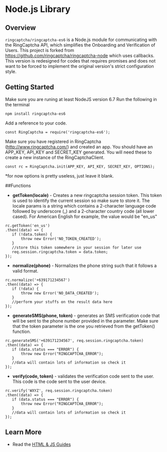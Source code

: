 # Node.js Library

## Overview

`ringcaptcha/ringcaptcha-es6` is a Node.js module for communicating with the RingCaptcha API, which simplifies the Onboarding and Verification of Users. This project is forked from https://github.com/ringcaptcha/ringcaptcha-node which uses callbacks.
This version is redesigned for codes that requires promises and does not want to be forced to implement the original version's strict configuration style.

## Getting Started

Make sure you are runing at least NodeJS version 6.7
Run the following in the terminal
```
npm install ringcaptcha-es6
```

Add a reference to your code.
```
const RingCaptcha = require('ringcaptcha-es6');
```

Make sure you have registered in RingCaptcha (http://www.ringcaptcha.com/) and created an app. You should have an APP_KEY, API_KEY and SECRET_KEY generated. You will need these to create a new instance of the RingCaptchaClient.
```
const rc = RingCaptcha.init(APP_KEY, API_KEY, SECRET_KEY, OPTIONS);
```
*for now options is pretty useless, just leave it blank.

##Functions 
 * **getToken(locale)** - Creates a new ringcaptcha session token. This token is used to identify the current session so make sure to store it. The locale params is a string which contains a 2-character language code followed by underscore (_) and a 2-character country code (all lower cased). For American English for example, the value would be "en_us"
```
rc.getToken('en_us')
.then((data) => {
   if (!data.token) {
       throw new Error('NO_TOKEN_CREATED');
   }
   //store this token somewhere in your session for later use
   req.session.ringcaptcha.token = data.token;
});
```

 * **normalize(phone)** - Normalizes the phone string such that it follows a valid format.
 ```
 rc.normalize('+639171234567')
 .then((data) => {
    if (!data) {
        throw new Error('NO_DATA_CREATED');
    }
    //perform your stuffs on the result data here
 });
 ```
 
 * **generateSMS(phone, token)** - generates an SMS verification code that will be sent to the phone number provided in the parameter. Make sure that the token parameter is the one you retrieved from the getToken() function.
```
rc.generateSMS('+639171234567', req.session.ringcaptcha.token)
.then((data) => {
   if (data.status === "ERROR") {
       throw new Error("RINGCAPTCHA_ERROR");
   }
   //data will contain lots of information so check it
});
```
  
 * **verify(code, token)** - validates the verification code sent to the user. This code is the code sent to the user device.
```
rc.verify('WXYZ', req.session.ringcaptcha.token)
.then((data) => {
   if (data.status === "ERROR") {
       throw new Error("RINGCAPTCHA_ERROR");
   }
   //data will contain lots of information so check it
});
```

## Learn More
- Read the [HTML & JS Guides](https://my.ringcaptcha.com/docs/web)
